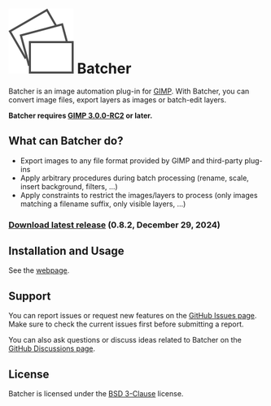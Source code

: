 # [![](docs/images/logo.svg)](https://kamilburda.github.io/batcher/) Batcher

Batcher is an image automation plug-in for [GIMP](https://www.gimp.org/). With Batcher, you can convert image files, export layers as images or batch-edit layers.

**Batcher requires [GIMP 3.0.0-RC2](https://www.gimp.org/downloads/devel/) or later.**


## What can Batcher do?

* Export images to any file format provided by GIMP and third-party plug-ins
* Apply arbitrary procedures during batch processing (rename, scale, insert background, filters, ...)
* Apply constraints to restrict the images/layers to process (only images matching a filename suffix, only visible layers, ...)


### [Download latest release](https://github.com/kamilburda/batcher/releases/tag/0.8.2) (0.8.2, December 29, 2024)

## Installation and Usage

See the [webpage](https://kamilburda.github.io/batcher).


## Support

You can report issues or request new features on the [GitHub Issues page](https://github.com/kamilburda/batcher/issues).
Make sure to check the current issues first before submitting a report.

You can also ask questions or discuss ideas related to Batcher on the [GitHub Discussions page](https://github.com/kamilburda/batcher/discussions).


## License

Batcher is licensed under the [BSD 3-Clause](LICENSE) license.

